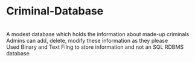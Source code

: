 # Criminal-Database
<br> A modest database which holds the information about made-up criminals
<br> Admins can add, delete, modify these information as they please
<br> Used Binary and Text Filng to store information and not an SQL RDBMS database
